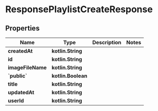 
# ResponsePlaylistCreateResponse

## Properties
| Name | Type | Description | Notes |
| ------------ | ------------- | ------------- | ------------- |
| **createdAt** | **kotlin.String** |  |  |
| **id** | **kotlin.String** |  |  |
| **imageFileName** | **kotlin.String** |  |  |
| **&#x60;public&#x60;** | **kotlin.Boolean** |  |  |
| **title** | **kotlin.String** |  |  |
| **updatedAt** | **kotlin.String** |  |  |
| **userId** | **kotlin.String** |  |  |



